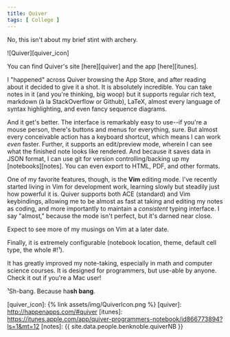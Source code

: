 ```yaml
---
title: Quiver
tags: [ College ]
---
```


No, this isn't about my brief stint with archery.

![Quiver][quiver_icon]

You can find Quiver's site [here][quiver] and the app [here][itunes].

I "happened" across Quiver browsing the App Store, and after reading about it
decided to give it a shot. It is absolutely incredible. You can take notes in it
(and you're thinking, big woop) but it supports regular rich text, markdown (à
la StackOverflow or Github), LaTeX, almost every language of syntax
highlighting, and even fancy sequence diagrams.

And it get's better. The interface is remarkably easy to use--if you're a mouse
person, there's buttons and menus for everything, sure. But almost every
conceivable action has a keyboard shortcut, which means I can work *even*
faster. Further, it supports an edit/preview mode, wherein I can see what the
finished note looks like rendered. And because it saves data in JSON format, I
can use git for version controlling/backing up my [notebooks][notes]. You can
even export to HTML, PDF, and other formats.

One of my favorite features, though, is the __Vim__ editing mode. I've recently
started living in Vim for development work, learning slowly but steadily just
how powerful it is. Quiver supports both ACE (standard) and Vim keybindings,
allowing me to be almost as fast at taking and editing my notes as coding, and
more importantly to maintain a *consistent* typing interface. I say "almost,"
because the mode isn't perfect, but it's darned near close.

Expect to see more of my musings on Vim at a later date.

Finally, it is extremely configurable (notebook location, theme, default cell type,
the whole #!¹).

It has greatly improved my note-taking, especially in math and computer science
courses. It is designed for programmers, but use-able by anyone. Check it out if
you're a Mac user!

¹Sh-bang. Because ha**sh bang**.

[quiver_icon]: {% link assets/img/QuiverIcon.png %}
[quiver]: http://happenapps.com/#quiver
[itunes]: https://itunes.apple.com/app/quiver-programmers-notebook/id866773894?ls=1&mt=12
[notes]: {{ site.data.people.benknoble.quiverNB }}
